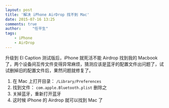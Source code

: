 ```yaml
---
layout: post
title: '解决 iPhone AirDrop 找不到 Mac'
date: 2015-07-16 13:25
comments: true
author:     "任平生"
tags:
    - iPhone
    - AirDrop
---
```

升级到 El Caption 测试版后，iPhone 就死活不能 Airdrop 找到我的 Macbook 了，两个设备间互传文件变得异常麻烦，猜测应该是蓝牙的配置文件出问题了，试试删掉旧的配置文件后，果然问题就修复了。

1. 在 Mac 上打开目录： `/Library/Preferences`
2. 找到文件： `com.apple.Bluetooth.plist` 删除之
3. 关掉蓝牙，重新打开蓝牙
4. 这时候 iPhone 的 Airdrop 就可以找到 Mac 了